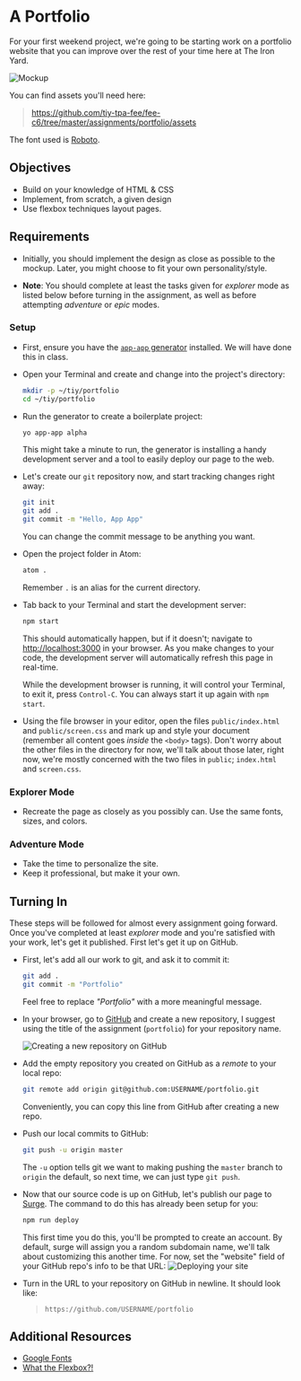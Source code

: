 # A Portfolio

For your first weekend project, we're going to be starting work on a portfolio website that you can improve over the rest of your time here at The Iron Yard.

![Mockup](https://raw.githubusercontent.com/tiy-tpa-fee/fee-c6/master/assignments/portfolio/mockup.png)

You can find assets you'll need here:

> https://github.com/tiy-tpa-fee/fee-c6/tree/master/assignments/portfolio/assets

The font used is [Roboto](https://fonts.google.com/specimen/Roboto).

## Objectives

- Build on your knowledge of HTML & CSS
- Implement, from scratch, a given design
- Use flexbox techniques layout pages.

## Requirements

- Initially, you should implement the design as close as possible to the mockup. Later, you might choose to fit your own personality/style.

- **Note**: You should complete at least the tasks given for _explorer_ mode as listed below before turning in the assignment, as well as before attempting _adventure_ or _epic_ modes.

### Setup

- First, ensure you have the [`app-app` generator](https://github.com/tiy-tpa-fee/generator-app-app) installed. We will have done this in class.

- Open your Terminal and create and change into the project's directory:

  ```sh
  mkdir -p ~/tiy/portfolio
  cd ~/tiy/portfolio
  ```

- Run the generator to create a boilerplate project:

  ```sh
  yo app-app alpha
  ```

  This might take a minute to run, the generator is installing a handy development server and a tool to easily deploy our page to the web.

- Let's create our `git` repository now, and start tracking changes right away:

  ```sh
  git init
  git add .
  git commit -m "Hello, App App"
  ```

  You can change the commit message to be anything you want.

- Open the project folder in Atom:

  ```sh
  atom .
  ```

  Remember `.` is an alias for the current directory.
- Tab back to your Terminal and start the development server:

  ```sh
  npm start
  ```

  This should automatically happen, but if it doesn't; navigate to [http://localhost:3000](http://localhost:3000) in your browser. As you make changes to your code, the development server will automatically refresh this page in real-time.

  While the development browser is running, it will control your Terminal, to exit it, press `Control-C`. You can always start it up again with `npm start`.

- Using the file browser in your editor, open the files `public/index.html` and `public/screen.css` and mark up and style your document (remember all content goes _inside_ the `<body>` tags). Don't worry about the other files in the directory for now, we'll talk about those later, right now, we're mostly concerned with the two files in `public`; `index.html` and `screen.css`.

### Explorer Mode

- Recreate the page as closely as you possibly can. Use the same fonts, sizes, and colors.

### Adventure Mode

- Take the time to personalize the site.
- Keep it professional, but make it your own.

## Turning In

These steps will be followed for almost every assignment going forward. Once you've completed at least _explorer_ mode and you're satisfied with your work, let's get it published. First let's get it up on GitHub.

- First, let's add all our work to git, and ask it to commit it:

  ```sh
  git add .
  git commit -m "Portfolio"
  ```

  Feel free to replace _"Portfolio"_ with a more meaningful message.

- In your browser, go to [GitHub](github.com) and create a new repository, I suggest using the title of the assignment (`portfolio`) for your repository name.

  ![Creating a new repository on GitHub](https://raw.githubusercontent.com/tiy-tpa-fee/fee-c6/master/assignments/hello-world/hello-world/assets/new-repo.gif)

- Add the empty repository you created on GitHub as a _remote_ to your local repo:

  ```sh
  git remote add origin git@github.com:USERNAME/portfolio.git
  ```

  Conveniently, you can copy this line from GitHub after creating a new repo.

- Push our local commits to GitHub:

  ```sh
  git push -u origin master
  ```

  The `-u` option tells git we want to making pushing the `master` branch to `origin` the default, so next time, we can just type `git push`.

- Now that our source code is up on GitHub, let's publish our page to [Surge](https://surge.sh). The command to do this has already been setup for you:

  ```sh
  npm run deploy
  ```

  This first time you do this, you'll be prompted to create an account. By default, surge will assign you a random subdomain name, we'll talk about customizing this another time. For now, set the "website" field of your GitHub repo's info to be that URL:
    ![Deploying your site](https://raw.githubusercontent.com/tiy-tpa-fee/fee-c6/master/assignments/hello-world/assets/deploy.gif)

- Turn in the URL to your repository on GitHub in newline. It should look like:

  > `https://github.com/USERNAME/portfolio`

## Additional Resources

- [Google Fonts](http://google.com/fonts)
- [What the Flexbox?!](http://flexbox.io)
